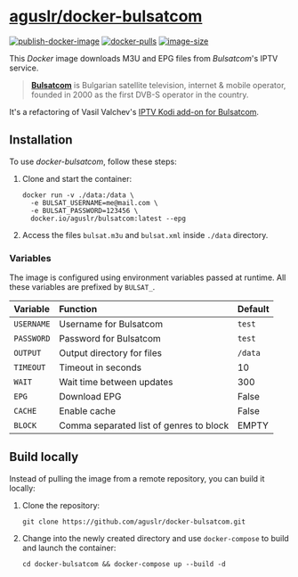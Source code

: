 [aguslr/docker-bulsatcom][1]
============================

[![publish-docker-image](https://github.com/aguslr/docker-bulsatcom/actions/workflows/docker-publish.yml/badge.svg)](https://github.com/aguslr/docker-bulsatcom/actions/workflows/docker-publish.yml) [![docker-pulls](https://img.shields.io/docker/pulls/aguslr/bulsatcom)](https://hub.docker.com/r/aguslr/bulsatcom) [![image-size](https://img.shields.io/docker/image-size/aguslr/bulsatcom/latest)](https://hub.docker.com/r/aguslr/bulsatcom)


This *Docker* image downloads M3U and EPG files from *Bulsatcom*'s IPTV service.

> **[Bulsatcom][2]** is Bulgarian satellite television, internet & mobile
> operator, founded in 2000 as the first DVB-S operator in the country.

It's a refactoring of Vasil Valchev's [IPTV Kodi add-on for Bulsatcom][3].


Installation
------------

To use *docker-bulsatcom*, follow these steps:

1. Clone and start the container:

       docker run -v ./data:/data \
         -e BULSAT_USERNAME=me@mail.com \
         -e BULSAT_PASSWORD=123456 \
         docker.io/aguslr/bulsatcom:latest --epg

2. Access the files `bulsat.m3u` and  `bulsat.xml` inside `./data` directory.


### Variables

The image is configured using environment variables passed at runtime. All these
variables are prefixed by `BULSAT_`.

| Variable    | Function                                | Default |
| :---------- | :-------------------------------------- | :------ |
| `USERNAME`  | Username for Bulsatcom                  | `test`  |
| `PASSWORD`  | Password for Bulsatcom                  | `test`  |
| `OUTPUT`    | Output directory for files              | `/data` |
| `TIMEOUT`   | Timeout in seconds                      | 10      |
| `WAIT`      | Wait time between updates               | 300     |
| `EPG`       | Download EPG                            | False   |
| `CACHE`     | Enable cache                            | False   |
| `BLOCK`     | Comma separated list of genres to block | EMPTY   |


Build locally
-------------

Instead of pulling the image from a remote repository, you can build it locally:

1. Clone the repository:

       git clone https://github.com/aguslr/docker-bulsatcom.git

2. Change into the newly created directory and use `docker-compose` to build and
   launch the container:

       cd docker-bulsatcom && docker-compose up --build -d


[1]: https://github.com/aguslr/docker-bulsatcom
[2]: https://www.bulsatcom.bg/
[3]: https://github.com/vastril4o/iptv.bsc
